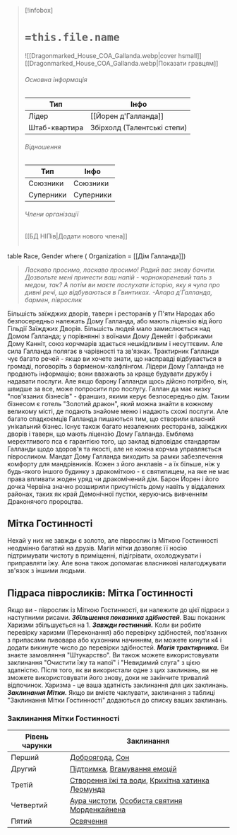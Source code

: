> [!infobox]
> # `=this.file.name`
> ![[Dragonmarked_House_COA_Gallanda.webp|cover hsmall]]
> [[Dragonmarked_House_COA_Gallanda.webp|Показати гравцям]]
> ###### Основна інформація
> Тип | Інфо |
> ---|---|
> Лідер | [[Йорен д'Галланда]]
> Штаб-квартира | Збірхолд (Талентські степи)
> ###### Відношення
> Тип | Інфо |
> ---|---|
> Союзники | Союзники
> Суперники | Суперники
> ###### Члени організації
> [[БД НІПів|Додати нового члена]]
> ```dataview
table Race, Gender
where ( Organization = [[Дім Галланда]])

> _Ласкаво просимо, ласкаво просимо! Радий вас знову бачити. Дозвольте мені принести ваш напій - чорнокореневий таль з медом, так? А потім ви маєте послухати історію, яку я чула про дивні речі, що відбуваються в Гвинтиках._
> _-Алара д'Галланда, бармен, піврослик_

Більшість заїжджих дворів, таверн і ресторанів у П'яти Народах або безпосередньо належать Дому Галланда, або мають ліцензію від його Гільдії Заїжджих Дворів. Більшість людей мало замислюється над Домом Ґалланда; у порівнянні з воїнами Дому Денейт і фабриками Дому Канніт, союз корчмарів здається нешкідливим і несуттєвим. Але сила Галланда полягає в чарівності та зв'язках. Трактирник Галланди чує багато речей - якщо ви хочете знати, що насправді відбувається в громаді, поговоріть з барменом-халфлінгом. Лідери Дому Галланда не продають інформацію; вони вважають за краще будувати дружбу і надавати послуги. Але якщо барону Галланди щось дійсно потрібно, він, швидше за все, може попросити про послугу.
Галлан да має низку "пов'язаних бізнесів" - франшиз, якими керує безпосередньо дім. Таким бізнесом є готель "Золотий дракон", який можна знайти в кожному великому місті, де подають знайоме меню і надають схожі послуги. Але багато спадкоємців Галланда пишаються тим, що створили власний унікальний бізнес. Існує також багато незалежних ресторанів, заїжджих дворів і таверн, що мають ліцензію Дому Галланда. Емблема мерехтливого пса є гарантією того, що заклад відповідає стандартам Галланди щодо здоров'я та якості, але не кожна корчма управляється півросликом.
Мандат Дому Галланда виходить за рамки забезпечення комфорту для мандрівників. Кожен з його анклавів - а їх більше, ніж у будь-якого іншого будинку з дракоміткою - є святилищем, на яке не має права впливати жоден уряд чи дракомічений дім. Барон Йорен і його дочка Червіна значно розширили присутність дому навіть у віддалених районах, таких як край Демонічної пустки, керуючись вивченням Драконячого пророцтва.

## Мітка Гостинності
Нехай у них не завжди є золото, але піврослик із Міткою Гостинності неодмінно багатий на друзів. Магія мітки дозволяє її носію підтримувати чистоту в приміщенні, підігрівати, охолоджувати і приправляти їжу. Але вона також допомагає власникові налагоджувати зв'язок з іншими людьми.

## Підраса півросликів: Мітка Гостинності
Якщо ви - піврослик із Міткою Гостинності, ви належите до цієї підраси з наступними рисами.
**_Збільшення показника здібностей_**. Ваш показник Харизми збільшується на 1.
**_Завжди гостинний._** Коли ви робите перевірку харизми (Переконання) або перевірку здібностей, пов'язаних з припасами пивовара або кухонним начинням, ви можете кинути к4 і додати викинуте число до перевірки здібностей.
**_Магія трактирника._** Ви знаєте замовляння "Штукарство". Ви також можете використовувати заклинання "Очистити їжу та напої" і "Невидимий слуга" з цією здатністю. Після того, як ви використали одне з цих заклинань, ви не зможете використовувати його знову, доки не закінчите тривалий відпочинок. Харизма - це ваша здатність заклинання для цих заклинань.
**_Заклинання Мітки._** Якщо ви вмієте чаклувати, заклинання з таблиці "Заклинання Мітки Гостинності" додаються до списку ваших заклинань.

### Заклинання Мітки Гостинності
|**Рівень чарунки**|**Заклинання**|
|---|---|
|Перший|[Доброягода](https://5esrd.kyiv.ua/spells/goodberry.html), [Сон](https://5esrd.kyiv.ua/spells/sleep.html)|
|Другий|[Підтримка](https://5esrd.kyiv.ua/spells/aid.html), [Вгамування емоцій](https://5esrd.kyiv.ua/spells/calm_emotions.html)|
|Третій|[Створення їжі та води](https://5esrd.kyiv.ua/spells/create_food_and_water.html), [Крихітна хатинка Леомунда](https://www.dndbeyond.com/spells/leomunds-tiny-hut)|
|Четвертий|[Аура чистоти](https://www.dndbeyond.com/spells/aura-of-purity), [Особиста святиня Морденкайнена](https://www.dndbeyond.com/spells/mordenkainens-private-sanctum)|
|Пятий|[Освячення](https://5esrd.kyiv.ua/spells/hallow.html)|
